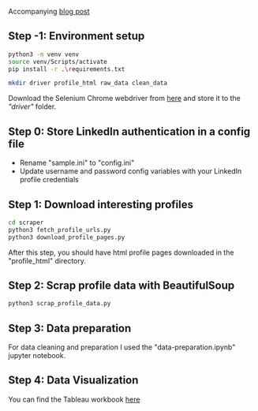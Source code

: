 Accompanying [blog post](https://medium.com/@analyticsoul/eb0e968b00c1)

## Step -1: Environment setup
```bash
python3 -m venv venv
source venv/Scripts/activate
pip install -r .\requirements.txt

mkdir driver profile_html raw_data clean_data
```

Download the Selenium Chrome webdriver from [here](https://chromedriver.chromium.org/downloads) and store it to the *"driver"* folder.

## Step 0: Store LinkedIn authentication in a config file
- Rename "sample.ini" to "config.ini"
- Update username and password config variables with your LinkedIn profile credentials

## Step 1: Download interesting profiles
```bash
cd scraper
python3 fetch_profile_urls.py
python3 download_profile_pages.py
```

After this step, you should have html profile pages downloaded in the "profile_html" directory.

## Step 2: Scrap profile data with BeautifulSoup
```bash
python3 scrap_profile_data.py
```

## Step 3: Data preparation
For data cleaning and preparation I used the "data-preparation.ipynb" jupyter notebook.

## Step 4: Data Visualization
You can find the Tableau workbook [here](https://medium.com/r/?url=https%3A%2F%2Fpublic.tableau.com%2Fviews%2FLinkedInProfileAnalysis_16541209594500%2FDashboard%3F%3Alanguage%3Den-US%26%3Adisplay_count%3Dn%26%3Aorigin%3Dviz_share_link)
